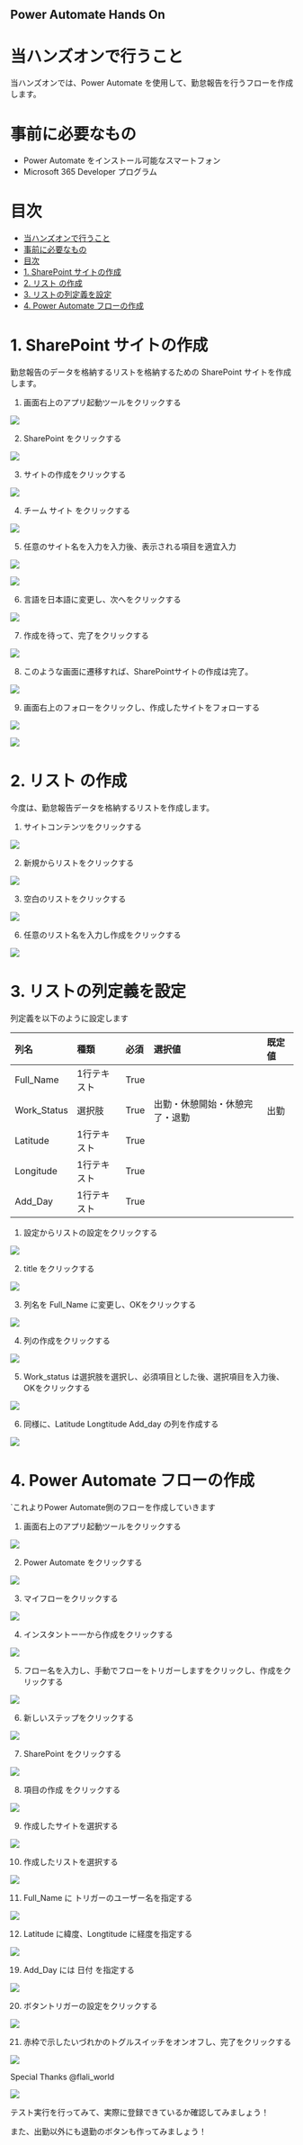 Power Automate Hands On
---


# 当ハンズオンで行うこと

当ハンズオンでは、Power Automate を使用して、勤怠報告を行うフローを作成します。

# 事前に必要なもの

* Power Automate をインストール可能なスマートフォン
* Microsoft 365 Developer プログラム


# 目次

<!-- TOC -->

- [当ハンズオンで行うこと](#当ハンズオンで行うこと)
- [事前に必要なもの](#事前に必要なもの)
- [目次](#目次)
- [1. SharePoint サイトの作成](#1-sharepoint-サイトの作成)
- [2. リスト の作成](#2-リスト-の作成)
- [3. リストの列定義を設定](#3-リストの列定義を設定)
- [4. Power Automate フローの作成](#4-power-automate-フローの作成)

<!-- /TOC -->


# 1. SharePoint サイトの作成

勤怠報告のデータを格納するリストを格納するための SharePoint サイトを作成します。

1. 画面右上のアプリ起動ツールをクリックする

![](pasteimage/2020-11-27-02-18-24.png)

2. SharePoint をクリックする

![](pasteimage/2020-11-27-02-19-19.png)

3. サイトの作成をクリックする

![](pasteimage/2020-11-27-02-20-15.png)

4. チーム サイト をクリックする

![](pasteimage/2020-11-27-02-21-07.png)

5. 任意のサイト名を入力を入力後、表示される項目を適宜入力

![](pasteimage/2020-11-27-02-21-42.png)

![](pasteimage/2020-11-27-02-22-52.png)

6. 言語を日本語に変更し、次へをクリックする

![](pasteimage/2020-11-27-02-23-44.png)

7. 作成を待って、完了をクリックする

![](pasteimage/2020-11-27-02-24-31.png)

8. このような画面に遷移すれば、SharePointサイトの作成は完了。

![](pasteimage/2020-11-27-02-25-10.png)

9. 画面右上のフォローをクリックし、作成したサイトをフォローする

![](pasteimage/2020-11-27-02-31-28.png)

![](pasteimage/2020-11-27-02-31-46.png)

# 2. リスト の作成

今度は、勤怠報告データを格納するリストを作成します。

1. サイトコンテンツをクリックする

![](pasteimage/2020-11-27-03-34-35.png)

2. 新規からリストをクリックする

![](pasteimage/2020-11-27-03-35-11.png)

3. 空白のリストをクリックする

![](pasteimage/2020-11-27-03-35-46.png)

6. 任意のリスト名を入力し作成をクリックする

![](pasteimage/2020-11-27-03-37-07.png)

# 3. リストの列定義を設定

列定義を以下のように設定します

|列名|種類|必須|選択値|既定値|
|:--|:--|:--|:--|:--|
|Full_Name|1行テキスト|True|||
|Work_Status|選択肢|True|出勤・休憩開始・休憩完了・退勤|出勤|
|Latitude|1行テキスト|True|||
|Longitude|1行テキスト|True|||
|Add_Day|1行テキスト|True|||

1. 設定からリストの設定をクリックする

![](pasteimage/2020-11-27-03-49-37.png)

2. title をクリックする

![](pasteimage/2020-11-27-03-50-15.png)

3. 列名を Full_Name に変更し、OKをクリックする

![](pasteimage/2020-11-27-03-51-22.png)

4. 列の作成をクリックする

![](pasteimage/2020-11-27-03-51-59.png)

5. Work_status は選択肢を選択し、必須項目とした後、選択項目を入力後、OKをクリックする

![](pasteimage/2020-11-27-03-54-52.png)

6. 同様に、Latitude Longtitude Add_day の列を作成する

![](pasteimage/2020-11-27-04-32-51.png)

# 4. Power Automate フローの作成

`これよりPower Automate側のフローを作成していきます

1. 画面右上のアプリ起動ツールをクリックする

![](pasteimage/2020-11-27-02-18-24.png)

2. Power Automate をクリックする

![](pasteimage/2020-11-27-03-59-01.png)

3. マイフローをクリックする

![](pasteimage/2020-11-27-04-00-43.png)

4. インスタントー一から作成をクリックする

![](pasteimage/2020-11-27-04-01-25.png)

5. フロー名を入力し、手動でフローをトリガーしますをクリックし、作成をクリックする

![](pasteimage/2020-11-27-04-02-33.png)

6. 新しいステップをクリックする

![](pasteimage/2020-11-27-04-04-12.png)

7. SharePoint をクリックする

![](pasteimage/2020-11-27-04-05-10.png)

8. 項目の作成 をクリックする

![](pasteimage/2020-11-27-04-05-51.png)

9. 作成したサイトを選択する

![](pasteimage/2020-11-27-04-07-15.png)

10. 作成したリストを選択する

![](pasteimage/2020-11-27-04-08-02.png)

11. Full_Name に トリガーのユーザー名を指定する

![](pasteimage/2020-11-27-04-09-13.png)

12. Latitude に緯度、Longtitude に経度を指定する

![](pasteimage/2020-11-27-04-34-54.png)

19. Add_Day には 日付 を指定する

![](pasteimage/2020-11-27-04-35-20.png)

20. ボタントリガーの設定をクリックする

![](pasteimage/2020-11-27-10-54-30.png)

21. 赤枠で示したいづれかのトグルスイッチをオンオフし、完了をクリックする

![](pasteimage/2020-11-27-10-55-33.png)

Special Thanks @flali_world

![](pasteimage/2020-11-27-10-56-03.png)


テスト実行を行ってみて、実際に登録できているか確認してみましょう！

また、出勤以外にも退勤のボタンも作ってみましょう！